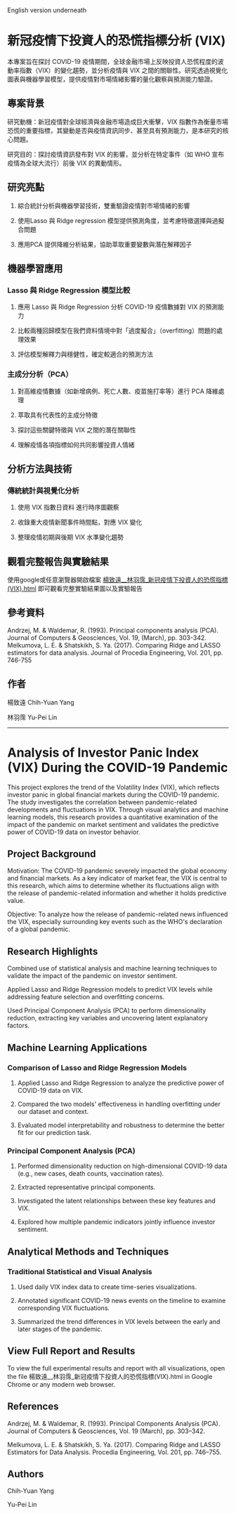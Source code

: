 English version underneath
# 新冠疫情下投資人的恐慌指標分析 (VIX)
本專案旨在探討 COVID-19 疫情期間，全球金融市場上反映投資人恐慌程度的波動率指數（VIX）的變化趨勢，並分析疫情與 VIX 之間的關聯性。研究透過視覺化圖表與機器學習模型，提供疫情對市場情緒影響的量化觀察與預測能力驗證。

## 專案背景
研究動機：新冠疫情對全球經濟與金融市場造成巨大衝擊，VIX 指數作為衡量市場恐慌的重要指標，其變動是否與疫情資訊同步、甚至具有預測能力，是本研究的核心問題。

研究目的：探討疫情資訊發布對 VIX 的影響，並分析在特定事件（如 WHO 宣布疫情為全球大流行）前後 VIX 的異動情形。


## 研究亮點
1. 綜合統計分析與機器學習技術，雙重驗證疫情對市場情緒的影響

2. 使用Lasso 與 Ridge regression 模型提供預測角度，並考慮特徵選擇與過擬合問題

3. 應用PCA 提供降維分析結果，協助萃取重要變數與潛在解釋因子

## 機器學習應用
### Lasso 與 Ridge Regression 模型比較
1. 應用 Lasso 與 Ridge Regression 分析 COVID-19 疫情數據對 VIX 的預測能力

2. 比較兩種回歸模型在我們資料情境中對「過度擬合」（overfitting）問題的處理效果

3. 評估模型解釋力與穩健性，確定較適合的預測方法

### 主成分分析（PCA）
1. 對高維疫情數據（如新增病例、死亡人數、疫苗施打率等）進行 PCA 降維處理

2. 萃取具有代表性的主成分特徵

3. 探討這些關鍵特徵與 VIX 之間的潛在關聯性

4. 理解疫情各項指標如何共同影響投資人情緒

## 分析方法與技術
### 傳統統計與視覺化分析
1. 使用 VIX 指數日資料 進行時序圖觀察

2. 收錄重大疫情新聞事件時間點，對應 VIX 變化

3. 整理疫情初期與後期 VIX 水準變化趨勢

## 觀看完整報告與實驗結果
使用google或任意瀏覽器開啟檔案 [楊致遠__林羽霈_新冠疫情下投資人的恐慌指標(VIX).html](https://github.com/giraffeiscute/R-project-Factors-Affecting-Investors-Panic-during-the-COVID-19-Crisis/blob/main/%E6%A5%8A%E8%87%B4%E9%81%A0__%E6%9E%97%E7%BE%BD%E9%9C%88_%E6%96%B0%E5%86%A0%E7%96%AB%E6%83%85%E4%B8%8B%E6%8A%95%E8%B3%87%E4%BA%BA%E7%9A%84%E6%81%90%E6%85%8C%E6%8C%87%E6%A8%99(VIX).html) 即可觀看完整實驗結果圖以及實驗報告


## 參考資料
Andrzej, M. & Waldemar, R. (1993). Principal components analysis (PCA). Journal of Computers & Geosciences, Vol. 19, (March), pp. 303-342.
Melkumova, L. E. & Shatskikh, S. Ya. (2017). Comparing Ridge and LASSO estimators for data analysis. Journal of Procedia Engineering, Vol. 201, pp. 746-755


## 作者
楊致遠 Chih-Yuan Yang

林羽霈 Yu-Pei Lin

****

# Analysis of Investor Panic Index (VIX) During the COVID-19 Pandemic
This project explores the trend of the Volatility Index (VIX), which reflects investor panic in global financial markets during the COVID-19 pandemic. The study investigates the correlation between pandemic-related developments and fluctuations in VIX. Through visual analytics and machine learning models, this research provides a quantitative examination of the impact of the pandemic on market sentiment and validates the predictive power of COVID-19 data on investor behavior.

## Project Background
Motivation: The COVID-19 pandemic severely impacted the global economy and financial markets. As a key indicator of market fear, the VIX is central to this research, which aims to determine whether its fluctuations align with the release of pandemic-related information and whether it holds predictive value.

Objective: To analyze how the release of pandemic-related news influenced the VIX, especially surrounding key events such as the WHO's declaration of a global pandemic.

## Research Highlights
Combined use of statistical analysis and machine learning techniques to validate the impact of the pandemic on investor sentiment.

Applied Lasso and Ridge Regression models to predict VIX levels while addressing feature selection and overfitting concerns.

Used Principal Component Analysis (PCA) to perform dimensionality reduction, extracting key variables and uncovering latent explanatory factors.

## Machine Learning Applications
### Comparison of Lasso and Ridge Regression Models
1. Applied Lasso and Ridge Regression to analyze the predictive power of COVID-19 data on VIX.

2. Compared the two models' effectiveness in handling overfitting under our dataset and context.

3. Evaluated model interpretability and robustness to determine the better fit for our prediction task.

### Principal Component Analysis (PCA)
1. Performed dimensionality reduction on high-dimensional COVID-19 data (e.g., new cases, death counts, vaccination rates).

2. Extracted representative principal components.

3. Investigated the latent relationships between these key features and VIX.

4. Explored how multiple pandemic indicators jointly influence investor sentiment.

## Analytical Methods and Techniques
### Traditional Statistical and Visual Analysis
1. Used daily VIX index data to create time-series visualizations.

2. Annotated significant COVID-19 news events on the timeline to examine corresponding VIX fluctuations.

3. Summarized the trend differences in VIX levels between the early and later stages of the pandemic.

## View Full Report and Results
To view the full experimental results and report with all visualizations, open the file
楊致遠__林羽霈_新冠疫情下投資人的恐慌指標(VIX).html
in Google Chrome or any modern web browser.

## References
Andrzej, M. & Waldemar, R. (1993). Principal Components Analysis (PCA). Journal of Computers & Geosciences, Vol. 19 (March), pp. 303–342.

Melkumova, L. E. & Shatskikh, S. Ya. (2017). Comparing Ridge and LASSO Estimators for Data Analysis. Procedia Engineering, Vol. 201, pp. 746–755.

## Authors
Chih-Yuan Yang

Yu-Pei Lin
